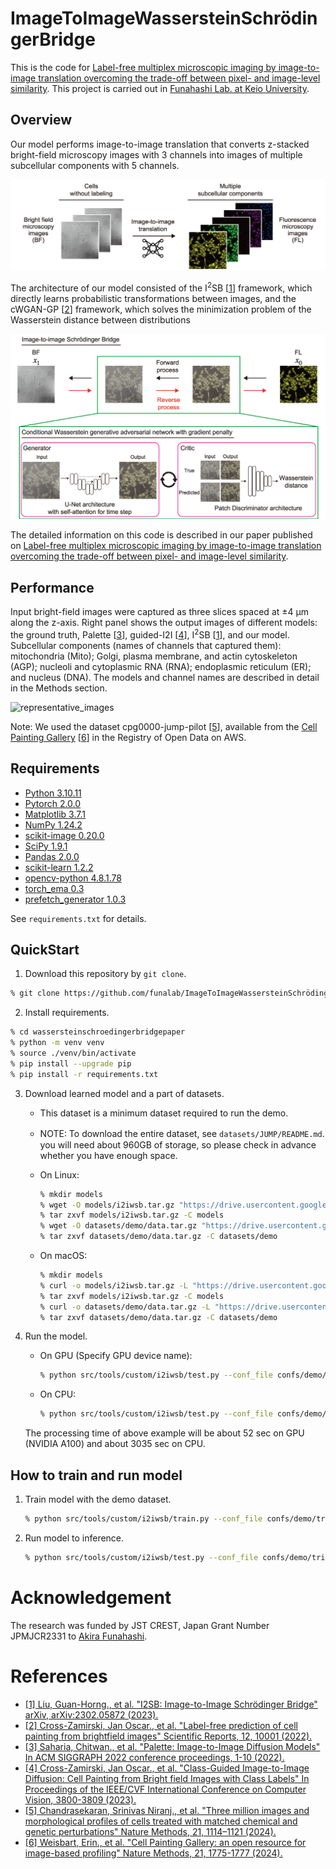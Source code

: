# ImageToImageWassersteinSchrödingerBridge

This is the code for [Label-free multiplex microscopic imaging by image-to-image translation overcoming the trade-off between pixel- and image-level similarity](hoge).
This project is carried out in [Funahashi Lab. at Keio University](https://fun.bio.keio.ac.jp/).

## Overview

Our model performs image-to-image translation that converts z-stacked bright-field microscopy images 
with 3 channels into images of multiple subcellular components with 5 channels.

![task](raw/task.png)

The architecture of our model consisted of the I$^{2}$SB [[1](#ref1)] framework,
which directly learns probabilistic transformations between images, and the cWGAN-GP [[2](#ref2)]
framework, which solves the minimization problem of the
Wasserstein distance between distributions

![proposed_architecture](raw/proposed_architecture.png)

The detailed information on this code is described in our paper published on [Label-free multiplex microscopic imaging by image-to-image translation overcoming the trade-off between pixel- and image-level similarity](hoge).

## Performance

Input bright-field images were captured as three slices spaced at ±4 μm along the z-axis.
Right panel shows the output images of different models: the ground truth, Palette [[3](#ref3)], 
guided-I2I [[4](#ref4)], I$^{2}$SB [[1](#ref1)], and our model.
Subcellular components (names of channels that captured them): mitochondria (Mito); Golgi, plasma membrane,
and actin cytoskeleton (AGP); nucleoli and cytoplasmic RNA (RNA); endoplasmic reticulum (ER);
and nucleus (DNA). The models and channel names are described in detail in the Methods section.

![representative_images](raw/representative_images.png)

Note: 
We used the dataset cpg0000-jump-pilot [[5](#ref5)],
available from the [Cell Painting Gallery](https://registry.opendata.aws/cellpainting-gallery/)  [[6](#ref6)]
in the Registry of Open Data on AWS.

## Requirements

- [Python 3.10.11](https://www.python.org/downloads/)
- [Pytorch 2.0.0](https://pytorch.org/)
- [Matplotlib 3.7.1](https://matplotlib.org/)
- [NumPy 1.24.2](http://www.numpy.org)
- [scikit-image 0.20.0](http://scikit-image.org/)
- [SciPy 1.9.1](https://scipy.org/)
- [Pandas 2.0.0](https://pandas.pydata.org/)
- [scikit-learn 1.2.2](https://scikit-learn.org/)
- [opencv-python 4.8.1.78](https://github.com/opencv/opencv-python)
- [torch_ema 0.3](https://github.com/fadel/pytorch_ema)
- [prefetch_generator 1.0.3](https://github.com/justheuristic/prefetch_generator)

See ```requirements.txt``` for details. 

## QuickStart

1. Download this repository by `git clone`.
```sh
% git clone https://github.com/funalab/ImageToImageWassersteinSchrödingerBridge.git
```
2. Install requirements.
```sh
% cd wassersteinschroedingerbridgepaper
% python -m venv venv
% source ./venv/bin/activate
% pip install --upgrade pip
% pip install -r requirements.txt
```
3. Download learned model and a part of datasets.
   - This dataset is a minimum dataset required to run the demo.
   - NOTE: To download the entire dataset, see `datasets/JUMP/README.md`.　you will need about 960GB of storage, so please check in advance whether you have enough space.

    - On Linux:

        ```sh
        % mkdir models
        % wget -O models/i2iwsb.tar.gz "https://drive.usercontent.google.com/download?id=1klNecJvscby4DybfYEJeg8omuaRHQIeT&confirm=xxx"
        % tar zxvf models/i2iwsb.tar.gz -C models
        % wget -O datasets/demo/data.tar.gz "https://drive.usercontent.google.com/download?id=1xXsuKHGft_OpZxGzrthUIZUhYq20JYQW&confirm=xxx"
        % tar zxvf datasets/demo/data.tar.gz -C datasets/demo
        ``` 

    - On macOS:

        ```sh
        % mkdir models
        % curl -o models/i2iwsb.tar.gz -L "https://drive.usercontent.google.com/download?id=1klNecJvscby4DybfYEJeg8omuaRHQIeT&confirm=xxx"
        % tar zxvf models/i2iwsb.tar.gz -C models
        % curl -o datasets/demo/data.tar.gz -L "https://drive.usercontent.google.com/download?id=1xXsuKHGft_OpZxGzrthUIZUhYq20JYQW&confirm=xxx"
        % tar zxvf datasets/demo/data.tar.gz -C datasets/demo
        ```

4. Run the model.
   - On GPU (Specify GPU device name):
        ```sh
        % python src/tools/custom/i2iwsb/test.py --conf_file confs/demo/test.cfg --device cuda:1 --model_dir models/i2iwsb --save_dir results/demo/i2iwsb
        ```
   - On CPU:
        ```sh
        % python src/tools/custom/i2iwsb/test.py --conf_file confs/demo/test.cfg --device cpu --model_dir models/i2iwsb --save_dir results/demo/i2iwsb
        ```
    The processing time of above example will be about 52 sec on GPU (NVIDIA A100) and about 3035 sec on CPU.

## How to train and run model

1. Train model with the demo dataset.

    ```sh
    % python src/tools/custom/i2iwsb/train.py --conf_file confs/demo/trial/train_fold1.cfg  --device cuda:1
    ```

2. Run model to inference.

    ```sh
    % python src/tools/custom/i2iwsb/test.py --conf_file confs/demo/trial/test.cfg --device cuda:1
    ```


# Acknowledgement

The research was funded by JST CREST, Japan Grant Number JPMJCR2331 to [Akira Funahashi](https://github.com/funasoul).

# References

- <a id="ref1"></a>[[1] Liu, Guan-Horng., et al. "I2SB: Image-to-Image Schrödinger Bridge" arXiv, arXiv:2302.05872 (2023).](https://arxiv.org/abs/2302.05872) 
- <a id="ref2"></a>[[2] Cross-Zamirski, Jan Oscar., et al. "Label-free prediction of cell painting from brightfield images" Scientific Reports, 12, 10001 (2022).](https://arxiv.org/abs/2302.05872)    
- <a id="ref3"></a>[[3] Saharia, Chitwan., et al. "Palette: Image-to-Image Diffusion Models" In ACM SIGGRAPH 2022 conference proceedings, 1-10 (2022).](https://arxiv.org/abs/2111.05826)   
- <a id="ref4"></a>[[4] Cross-Zamirski, Jan Oscar., et al. "Class-Guided Image-to-Image Diffusion: Cell Painting from Bright field Images with Class Labels" In Proceedings of the IEEE/CVF International Conference on Computer Vision, 3800-3809 (2023).](https://arxiv.org/abs/2303.08863)  
- <a id="ref5"></a>[[5] Chandrasekaran, Srinivas Niranj., et al. "Three million images and morphological profiles of cells treated with matched chemical and genetic perturbations" Nature Methods, 21, 1114–1121 (2024).](https://www.nature.com/articles/s41592-024-02241-6)   
- <a id="ref6"></a>[[6] Weisbart, Erin., et al. "Cell Painting Gallery: an open resource for image-based profiling" Nature Methods, 21, 1775-1777 (2024).](https://www.nature.com/articles/s41592-024-02399-z)   
